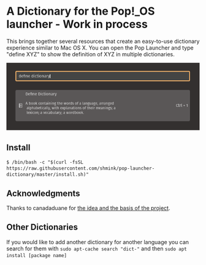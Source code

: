 # A Dictionary for the Pop!_OS launcher - Work in process

This brings together several resources that create an easy-to-use dictionary experience similar to Mac OS X. You can open the Pop Launcher and type "define XYZ" to show the definition of XYZ in multiple dictionaries.

<img src="preview/example.png" />

## Install

```
$ /bin/bash -c "$(curl -fsSL https://raw.githubusercontent.com/shmink/pop-launcher-dictionary/master/install.sh)"
```


## Acknowledgments 

Thanks to canadaduane for [the idea and the basis of the project](https://github.com/canadaduane/pop-dictionary).

## Other Dictionaries

If you would like to add another dictionary for another language you can search for them with `sudo apt-cache search "dict-"` and then `sudo apt install [package name]`
